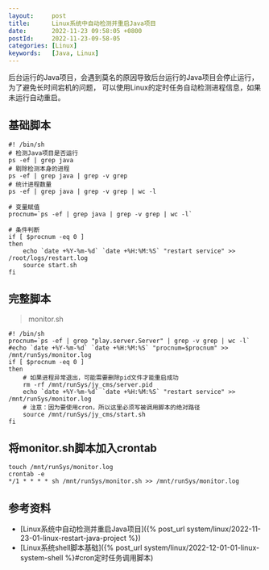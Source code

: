 ```yaml
---
layout:     post
title:      Linux系统中自动检测并重启Java项目
date:       2022-11-23 09:58:05 +0800
postId:     2022-11-23-09-58-05
categories: [Linux]
keywords:   [Java, Linux]
---
```


后台运行的Java项目，会遇到莫名的原因导致后台运行的Java项目会停止运行，为了避免长时间宕机的问题，
可以使用Linux的定时任务自动检测进程信息，如果未运行自动重启。

## 基础脚本
```shell
#! /bin/sh
# 检测Java项目是否运行
ps -ef | grep java
# 剔除检测本身的进程
ps -ef | grep java | grep -v grep
# 统计进程数量
ps -ef | grep java | grep -v grep | wc -l

# 变量赋值
procnum=`ps -ef | grep java | grep -v grep | wc -l`

# 条件判断
if [ $procnum -eq 0 ]
then
    echo `date +%Y-%m-%d` `date +%H:%M:%S` "restart service" >> /root/logs/restart.log
    source start.sh
fi
```

## 完整脚本

> monitor.sh
```shell
#! /bin/sh
procnum=`ps -ef | grep "play.server.Server" | grep -v grep | wc -l`
#echo `date +%Y-%m-%d` `date +%H:%M:%S` "procnum=$procnum" >> /mnt/runSys/monitor.log
if [ $procnum -eq 0 ]
then
    # 如果进程异常退出，可能需要删除pid文件才能重启成功
    rm -rf /mnt/runSys/jy_cms/server.pid
    echo `date +%Y-%m-%d` `date +%H:%M:%S` "restart service" >> /mnt/runSys/monitor.log
    # 注意：因为要使用cron，所以这里必须写被调用脚本的绝对路径
    source /mnt/runSys/jy_cms/start.sh
fi
```

## 将monitor.sh脚本加入crontab
```shell
touch /mnt/runSys/monitor.log
crontab -e
*/1 * * * * sh /mnt/runSys/monitor.sh >> /mnt/runSys/monitor.log
```

## 参考资料
* [Linux系统中自动检测并重启Java项目]({% post_url system/linux/2022-11-23-01-linux-restart-java-project %})
* [Linux系统shell脚本基础]({% post_url system/linux/2022-12-01-01-linux-system-shell %}#cron定时任务调用脚本)